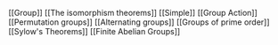 [[Group]]
[[The isomorphism theorems]]
[[Simple]]
[[Group Action]]
[[Permutation groups]]
[[Alternating groups]]
[[Groups of prime order]]
[[Sylow's Theorems]]
[[Finite Abelian Groups]]